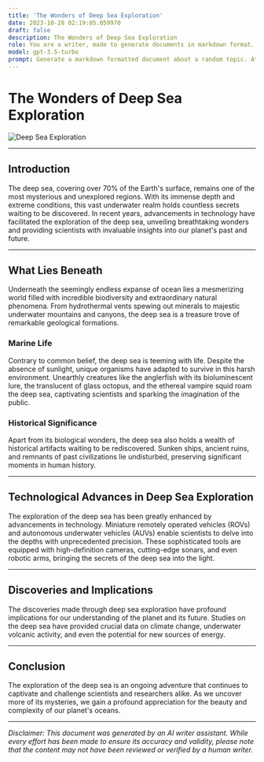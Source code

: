 ```yaml
---
title: 'The Wonders of Deep Sea Exploration'
date: 2023-10-28 02:19:05.059970
draft: false
description: The Wonders of Deep Sea Exploration
role: You are a writer, made to generate documents in markdown format. It is very important that all of the documents you generate are in valid markdown format.
model: gpt-3.5-turbo
prompt: Generate a markdown formatted document about a random topic. At the bottom, include a disclaimer explaining that the document was generated by you. The first line of the document should be the title. Make sure that the entire document is in proper markdown format, using a mix of various tags to make the document visually appealing.
---
```


# The Wonders of Deep Sea Exploration

![Deep Sea Exploration](https://images.unsplash.com/photo-1494976388532-abb8eead49d4?ixlib=rb-1.2.1&auto=format&fit=crop&w=1350&q=80)

---

## Introduction

The deep sea, covering over 70% of the Earth's surface, remains one of the most mysterious and unexplored regions. With its immense depth and extreme conditions, this vast underwater realm holds countless secrets waiting to be discovered. In recent years, advancements in technology have facilitated the exploration of the deep sea, unveiling breathtaking wonders and providing scientists with invaluable insights into our planet's past and future.

---

## What Lies Beneath

Underneath the seemingly endless expanse of ocean lies a mesmerizing world filled with incredible biodiversity and extraordinary natural phenomena. From hydrothermal vents spewing out minerals to majestic underwater mountains and canyons, the deep sea is a treasure trove of remarkable geological formations.

### Marine Life

Contrary to common belief, the deep sea is teeming with life. Despite the absence of sunlight, unique organisms have adapted to survive in this harsh environment. Unearthly creatures like the anglerfish with its bioluminescent lure, the translucent of glass octopus, and the ethereal vampire squid roam the deep sea, captivating scientists and sparking the imagination of the public.

### Historical Significance

Apart from its biological wonders, the deep sea also holds a wealth of historical artifacts waiting to be rediscovered. Sunken ships, ancient ruins, and remnants of past civilizations lie undisturbed, preserving significant moments in human history.

---

## Technological Advances in Deep Sea Exploration

The exploration of the deep sea has been greatly enhanced by advancements in technology. Miniature remotely operated vehicles (ROVs) and autonomous underwater vehicles (AUVs) enable scientists to delve into the depths with unprecedented precision. These sophisticated tools are equipped with high-definition cameras, cutting-edge sonars, and even robotic arms, bringing the secrets of the deep sea into the light.

---

## Discoveries and Implications

The discoveries made through deep sea exploration have profound implications for our understanding of the planet and its future. Studies on the deep sea have provided crucial data on climate change, underwater volcanic activity, and even the potential for new sources of energy.

---

## Conclusion

The exploration of the deep sea is an ongoing adventure that continues to captivate and challenge scientists and researchers alike. As we uncover more of its mysteries, we gain a profound appreciation for the beauty and complexity of our planet's oceans.

---

*Disclaimer: This document was generated by an AI writer assistant. While every effort has been made to ensure its accuracy and validity, please note that the content may not have been reviewed or verified by a human writer.*